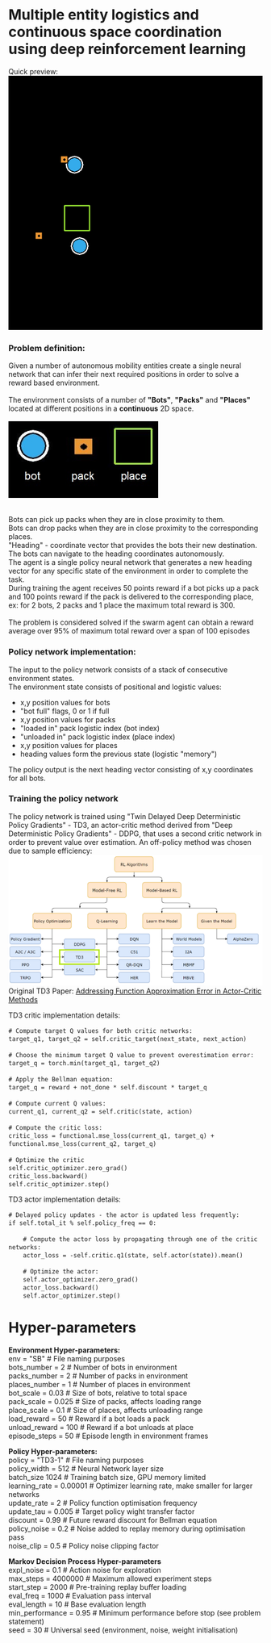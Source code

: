 # Multiple entity logistics and continuous space coordination using deep reinforcement learning

Quick preview:<br />
![](images/evaluation_loop.gif)

### Problem definition:
Given a number of autonomous mobility entities create a single neural network that can infer their next required positions in order to solve a reward based environment.<br /><br />
The environment consists of a number of <strong>"Bots"</strong>, <strong>"Packs"</strong> and <strong>"Places"</strong> located at different positions in a <strong>continuous</strong> 2D space.<br /><br />
![](images/legend.jpg)<br/><br/>

Bots can pick up packs when they are in close proximity to them.<br />
Bots can drop packs when they are in close proximity to the corresponding places.<br />
"Heading" - coordinate vector that provides the bots their new destination. The bots can navigate to the heading coordinates autonomously.<br />
The agent is a single policy neural network that generates a new heading vector for any specific state of the environment in order to complete the task.<br />
During training the agent receives 50 points reward if a bot picks up a pack and 100 points reward if the pack is delivered to the corresponding place, ex: for 2 bots, 2 packs and 1 place the maximum total reward is 300.<br /><br />
The problem is considered solved if the swarm agent can obtain a reward average over 95% of maximum total reward over a span of 100 episodes

### Policy network implementation:

The input to the policy network consists of a stack of consecutive environment states.<br />
The environment state consists of positional and logistic values:
- x,y position values for bots
- "bot full" flags, 0 or 1 if full
- x,y position values for packs
- "loaded in" pack logistic index (bot index)
- "unloaded in" pack logistic index (place index)
- x,y position values for places
- heading values form the previous state (logistic "memory")

The policy output is the next heading vector consisting of x,y coordinates for all bots.

### Training the policy network

The policy network is trained using "Twin Delayed Deep Deterministic Policy Gradients" - TD3, an actor-critic method 
derived from "Deep Deterministic Policy Gradients" - DDPG, that uses a second critic network in order to prevent
value over estimation. An off-policy method was chosen due to sample efficiency: <br/>
![](images/methods_tree.png)
Original TD3 Paper: [Addressing Function Approximation Error in Actor-Critic Methods](https://arxiv.org/pdf/1802.09477.pdf) <br/>

TD3 critic implementation details:
    
    # Compute target Q values for both critic networks:
    target_q1, target_q2 = self.critic_target(next_state, next_action)
    
    # Choose the minimum target Q value to prevent overestimation error:
	target_q = torch.min(target_q1, target_q2)
	
	# Apply the Bellman equation:
	target_q = reward + not_done * self.discount * target_q

    # Compute current Q values:
	current_q1, current_q2 = self.critic(state, action)
	
	# Compute the critic loss:
	critic_loss = functional.mse_loss(current_q1, target_q) + functional.mse_loss(current_q2, target_q)
	
	# Optimize the critic
    self.critic_optimizer.zero_grad()
	critic_loss.backward()
	self.critic_optimizer.step()
	
TD3 actor implementation details:
	
	# Delayed policy updates - the actor is updated less frequently:
	if self.total_it % self.policy_freq == 0:
	
	    # Compute the actor loss by propagating through one of the critic networks:
	    actor_loss = -self.critic.q1(state, self.actor(state)).mean()
		
	    # Optimize the actor:
	    self.actor_optimizer.zero_grad()
	    actor_loss.backward()
	    self.actor_optimizer.step()
	    
# Hyper-parameters

<strong>Environment Hyper-parameters:</strong> <br />
env = "SB"              # File naming purposes <br />
bots_number = 2         # Number of bots in environment<br />
packs_number = 2        # Number of packs in environment <br />
places_number = 1       # Number of places in environment <br />
bot_scale = 0.03        # Size of bots, relative to total space<br />
pack_scale = 0.025      # Size of packs, affects loading range <br />
place_scale = 0.1       # Size of places, affects unloading range <br />
load_reward = 50        # Reward if a bot loads a pack<br />
unload_reward = 100     # Reward if a bot unloads at place <br />
episode_steps = 50      # Episode length in environment frames <br />

<strong>Policy Hyper-parameters: </strong><br />
policy = "TD3-1"        # File naming purposes <br />
policy_width = 512      # Neural Network layer size<br />
batch_size 1024         # Training batch size, GPU memory limited<br />
learning_rate = 0.00001 # Optimizer learning rate, make smaller for larger networks<br />
update_rate = 2         # Policy function optimisation frequency <br />
update_tau = 0.005      # Target policy wight transfer factor <br />
discount = 0.99         # Future reward discount for Bellman equation <br />
policy_noise = 0.2      # Noise added to replay memory during optimisation pass<br />
noise_clip = 0.5        # Policy noise clipping factor <br />

<strong>Markov Decision Process Hyper-parameters </strong><br />
expl_noise = 0.1        # Action noise for exploration <br />
max_steps = 4000000     # Maximum allowed experiment steps<br />
start_step = 2000       # Pre-training replay buffer loading<br />
eval_freq = 1000        # Evaluation pass interval <br />
eval_length = 10        # Base evaluation length <br />
min_performance = 0.95  # Minimum performance before stop (see problem statement) <br />
seed = 30               # Universal seed (environment, noise, weight initialisation)<br />